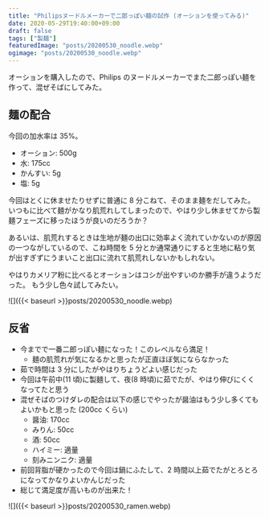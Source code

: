 ```yaml
---
title: "Philipsヌードルメーカーで二郎っぽい麺の試作 (オーションを使ってみる)"
date: 2020-05-29T19:40:00+09:00
draft: false
tags: ["製麺"]
featuredImage: "posts/20200530_noodle.webp"
ogimage: "posts/20200530_noodle.webp"
---
```


オーションを購入したので、Philips のヌードルメーカーでまた二郎っぽい麺を作って、混ぜそばにしてみた。

## 麺の配合

今回の加水率は 35%。

- オーション: 500g
- 水: 175cc
- かんすい: 5g
- 塩: 5g

今回はとくに休ませたりせずに普通に 8 分こねて、そのまま麺をだしてみた。
いつもに比べて麺がかなり肌荒れしてしまったので、やはり少し休ませてから製麺フェーズに移ったほうが良いのだろうか？

あるいは、肌荒れするときは生地が麺の出口に効率よく流れていかないのが原因の一つながしているので、こね時間を 5 分とか通常通りにすると生地に粘り気が出すぎずにうまいこと出口に流れて肌荒れしないかもしれない。

やはりカメリア粉に比べるとオーションはコシが出やすいのか勝手が違うようだった。
もう少し色々試してみたい。

![]({{< baseurl >}}posts/20200530_noodle.webp)

## 反省

- 今までで一番二郎っぽい麺になった！このレベルなら満足！
  - 麺の肌荒れが気になるかと思ったが正直ほぼ気にならなかった
- 茹で時間は 3 分にしたがやはりちょうどよい感じだった
- 今回は午前中(11 頃)に製麺して、夜(8 時頃)に茹でたが、やはり伸びにくくなってたと思う
- 混ぜそばのつけダレの配合は以下の感じでやったが醤油はもう少し多くてもよいかもと思った (200cc くらい)
  - 醤油: 170cc
  - みりん: 50cc
  - 酒: 50cc
  - ハイミー: 適量
  - 刻みニンニク: 適量
- 前回背脂が硬かったので今回は鍋にふたして、2 時間以上茹でたがとろとろになってかなりよいかんじだった
- 総じて満足度が高いものが出来た！

![]({{< baseurl >}}posts/20200530_ramen.webp)
